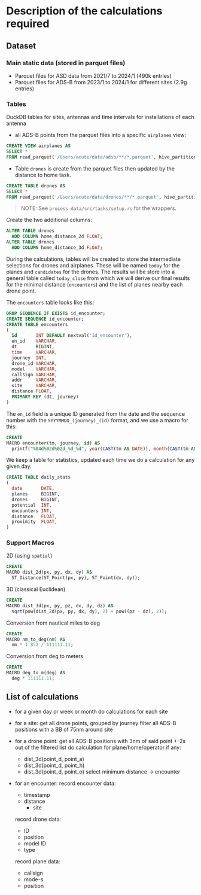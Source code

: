 # Description of the calculations required

## Dataset

### Main static data (stored in parquet files)

- Parquet files for ASD data from 2021/7 to 2024/1      (490k entries)
- Parquet files for ADS-B from 2023/1 to 2024/1 for different sites (2.9g entries)

### Tables

DuckDB tables for sites, antennas and time intervals for installations of each antenna

- all ADS-B points from the parquet files into a specific `airplanes` view:

```sql
CREATE VIEW airplanes AS
SELECT *
FROM read_parquet('/Users/acute/data/adsb/**/*.parquet', hive_partitioning = true);
```

- Table `drones` is create from the parquet files then updated by the distance to home task.

```sql
CREATE TABLE drones AS
SELECT *
FROM read_parquet('/Users/acute/data/drones/**/*.parquet', hive_partitioning = true);
```

> NOTE: See `process-data/src/tasks/setup.rs` for the wrappers.

Create the two additional columns:

```sql
ALTER TABLE drones
  ADD COLUMN home_distance_2d FLOAT;
ALTER TABLE drones
  ADD COLUMN home_distance_3d FLOAT;
```

During the calculations, tables will be created to store the intermediate selections for drones and airplanes. These
will be named `today` for the planes and `candidates` for the drones. The results will be store into a general table
called `today_close` from which we will derive our final results for the minimal distance (`encounters`) and the list of
planes nearby each drone point.

The `encounters` table looks like this:

```sql
DROP SEQUENCE IF EXISTS id_encounter;
CREATE SEQUENCE id_encounter;
CREATE TABLE encounters
(
  id       INT DEFAULT nextval('id_encounter'),
  en_id    VARCHAR,
  dt       BIGINT,
  time     VARCHAR,
  journey  INT,
  drone_id VARCHAR,
  model    VARCHAR,
  callsign VARCHAR,
  addr     VARCHAR,
  site     VARCHAR,
  distance FLOAT,
  PRIMARY KEY (dt, journey)
)
```

The `en_id` field is a unique ID generated from the date and the sequence number with the `YYYYMMDD_(journey)_(id)`
format, and we use a macro for this:

```sql
CREATE
MACRO encounter(tm, journey, id) AS
  printf("%04d%02d%02d_%d_%d", year(CAST(tm AS DATE)), month(CAST(tm AS DATE)), day(CAST(tm AS DATE)), journey, id);
```

We keep a table for statistics, updated each time we do a calculation for any given day.

```sql
CREATE TABLE daily_stats
(
  date       DATE,
  planes     BIGINT,
  drones     BIGINT,
  potential  INT,
  encounters INT,
  distance   FLOAT,
  proximity  FLOAT,
)
```

### Support Macros

2D (using `spatial`)

```sql
CREATE
MACRO dist_2d(px, py, dx, dy) AS
  ST_Distance(ST_Point(px, py), ST_Point(dx, dy));
```

3D (classical Euclidean)

```sql
CREATE
MACRO dist_3d(px, py, pz, dx, dy, dz) AS
  sqrt(pow(dist_2d(px, py, dx, dy), 2) + pow((pz - dz), 2));
```

Conversion from nautical miles to deg

```sql
CREATE
MACRO nm_to_deg(nm) AS
  nm * 1.852 / 111111.11;
```

Conversion from deg to meters

```sql
CREATE
MACRO deg_to_m(deg) AS
  deg * 111111.11;
```

## List of calculations

- for a given day or week or month
  do calculations for each site

- for a site:
  get all drone points, grouped by journey
  filter all ADS-B positions with a BB of 75nm around site

- for a drone point:
  get all ADS-B positions with 3nm of said point +-2s out of the filtered list
  do calculation for plane/home/operator if any:
    * dist_3d(point_d, point_a)
    * dist_3d(point_d, point_h)
    * dist_3d(point_d, point_o)
      select minimum distance -> encounter

- for an encounter:
  record encounter data:
    * timestamp
  * distance
    * site

  record drone data:
    * ID
    * position
    * model ID
    * type

  record plane data:
    * callsign
    * mode-s
    * position

